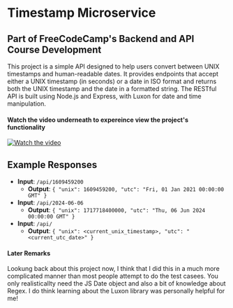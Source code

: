 # Timestamp Microservice
## Part of FreeCodeCamp's Backend and API Course Development

This project is a simple API designed to help users convert between UNIX timestamps and human-readable dates. It provides endpoints that accept either a UNIX timestamp (in seconds) or a date in ISO format and returns both the UNIX timestamp and the date in a formatted string. The RESTful API is built using Node.js and Express, with Luxon for date and time manipulation.


#### Watch the video underneath to expereince view the project's functionality
[![Watch the video](https://img.youtube.com/vi/YRU0xZiamsA/0.jpg)](https://www.youtube.com/watch?v=YRU0xZiamsA)



## Example Responses

- **Input**: `/api/1609459200`
  - **Output**: `{ "unix": 1609459200, "utc": "Fri, 01 Jan 2021 00:00:00 GMT" }`
- **Input**: `/api/2024-06-06`
  - **Output**: `{ "unix": 1717718400000, "utc": "Thu, 06 Jun 2024 00:00:00 GMT" }`
- **Input**: `/api/`
  - **Output**: `{ "unix": <current_unix_timestamp>, "utc": "<current_utc_date>" }`

#### Later Remarks
Lookung back about this project now, I think that I did this in a much more complicated manner than most people attempt to do the test casees. You only realisticallty need the JS Date object and also a bit of knowledge about Regex. I do think learning about the Luxon library was personally helpful for me!
